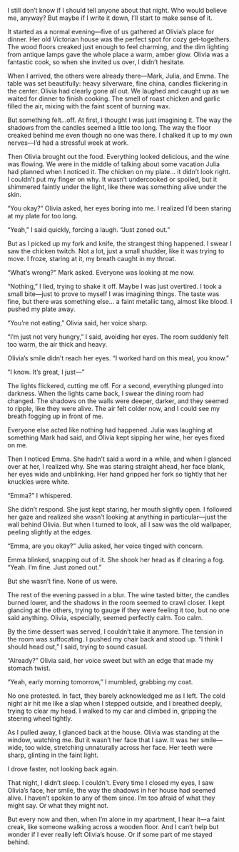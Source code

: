 I still don’t know if I should tell anyone about that night. Who would believe me, anyway? But maybe if I write it down, I’ll start to make sense of it.

It started as a normal evening—five of us gathered at Olivia’s place for dinner. Her old Victorian house was the perfect spot for cozy get-togethers. The wood floors creaked just enough to feel charming, and the dim lighting from antique lamps gave the whole place a warm, amber glow. Olivia was a fantastic cook, so when she invited us over, I didn’t hesitate.

When I arrived, the others were already there—Mark, Julia, and Emma. The table was set beautifully: heavy silverware, fine china, candles flickering in the center. Olivia had clearly gone all out. We laughed and caught up as we waited for dinner to finish cooking. The smell of roast chicken and garlic filled the air, mixing with the faint scent of burning wax.

But something felt…off. At first, I thought I was just imagining it. The way the shadows from the candles seemed a little too long. The way the floor creaked behind me even though no one was there. I chalked it up to my own nerves—I’d had a stressful week at work.

Then Olivia brought out the food. Everything looked delicious, and the wine was flowing. We were in the middle of talking about some vacation Julia had planned when I noticed it. The chicken on my plate… it didn’t look right. I couldn’t put my finger on why. It wasn’t undercooked or spoiled, but it shimmered faintly under the light, like there was something alive under the skin.

“You okay?” Olivia asked, her eyes boring into me. I realized I’d been staring at my plate for too long.

“Yeah,” I said quickly, forcing a laugh. “Just zoned out.”

But as I picked up my fork and knife, the strangest thing happened. I swear I saw the chicken twitch. Not a lot, just a small shudder, like it was trying to move. I froze, staring at it, my breath caught in my throat.

“What’s wrong?” Mark asked. Everyone was looking at me now.

“Nothing,” I lied, trying to shake it off. Maybe I was just overtired. I took a small bite—just to prove to myself I was imagining things. The taste was fine, but there was something else… a faint metallic tang, almost like blood. I pushed my plate away.

“You’re not eating,” Olivia said, her voice sharp.

“I’m just not very hungry,” I said, avoiding her eyes. The room suddenly felt too warm, the air thick and heavy.

Olivia’s smile didn’t reach her eyes. “I worked hard on this meal, you know.”

“I know. It’s great, I just—”

The lights flickered, cutting me off. For a second, everything plunged into darkness. When the lights came back, I swear the dining room had changed. The shadows on the walls were deeper, darker, and they seemed to ripple, like they were alive. The air felt colder now, and I could see my breath fogging up in front of me.

Everyone else acted like nothing had happened. Julia was laughing at something Mark had said, and Olivia kept sipping her wine, her eyes fixed on me.

Then I noticed Emma. She hadn’t said a word in a while, and when I glanced over at her, I realized why. She was staring straight ahead, her face blank, her eyes wide and unblinking. Her hand gripped her fork so tightly that her knuckles were white.

“Emma?” I whispered.

She didn’t respond. She just kept staring, her mouth slightly open. I followed her gaze and realized she wasn’t looking at anything in particular—just the wall behind Olivia. But when I turned to look, all I saw was the old wallpaper, peeling slightly at the edges.

“Emma, are you okay?” Julia asked, her voice tinged with concern.

Emma blinked, snapping out of it. She shook her head as if clearing a fog. “Yeah. I’m fine. Just zoned out.”

But she wasn’t fine. None of us were.

The rest of the evening passed in a blur. The wine tasted bitter, the candles burned lower, and the shadows in the room seemed to crawl closer. I kept glancing at the others, trying to gauge if they were feeling it too, but no one said anything. Olivia, especially, seemed perfectly calm. Too calm.

By the time dessert was served, I couldn’t take it anymore. The tension in the room was suffocating. I pushed my chair back and stood up. “I think I should head out,” I said, trying to sound casual.

“Already?” Olivia said, her voice sweet but with an edge that made my stomach twist.

“Yeah, early morning tomorrow,” I mumbled, grabbing my coat.

No one protested. In fact, they barely acknowledged me as I left. The cold night air hit me like a slap when I stepped outside, and I breathed deeply, trying to clear my head. I walked to my car and climbed in, gripping the steering wheel tightly.

As I pulled away, I glanced back at the house. Olivia was standing at the window, watching me. But it wasn’t her face that I saw. It was her smile—wide, too wide, stretching unnaturally across her face. Her teeth were sharp, glinting in the faint light.

I drove faster, not looking back again.

That night, I didn’t sleep. I couldn’t. Every time I closed my eyes, I saw Olivia’s face, her smile, the way the shadows in her house had seemed alive. I haven’t spoken to any of them since. I’m too afraid of what they might say. Or what they might not.

But every now and then, when I’m alone in my apartment, I hear it—a faint creak, like someone walking across a wooden floor. And I can’t help but wonder if I ever really left Olivia’s house. Or if some part of me stayed behind.

